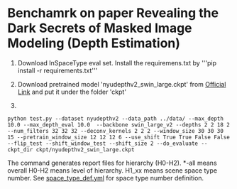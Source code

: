 # Benchamrk on paper Revealing the Dark Secrets of Masked Image Modeling (Depth Estimation)

1. Download InSpaceType eval set. Install the requiremens.txt by '''pip install -r requirements.txt'''

2. Download pretrained model 'nyudepthv2_swin_large.ckpt' from [Official Link](https://mailustceducn-my.sharepoint.com/:f:/g/personal/aa397601_mail_ustc_edu_cn/EkoYQyhiD6hJu9CGYLOwiF8BRqHgk8kX61NUcyfmdOUV7Q?e=h2uctw) and put it under the folder 'ckpt'

3.

  ```
  python test.py --dataset nyudepthv2 --data_path ../data/ --max_depth 10.0 --max_depth_eval 10.0  --backbone swin_large_v2 --depths 2 2 18 2 --num_filters 32 32 32 --deconv_kernels 2 2 2 --window_size 30 30 30 15 --pretrain_window_size 12 12 12 6 --use_shift True True False False --flip_test --shift_window_test --shift_size 2 --do_evaluate --ckpt_dir ckpt/nyudepthv2_swin_large.ckpt 
  ```

  The command generates report files for hierarchy (H0-H2). *-all means overall H0-H2 means level of hierarchy. H1_xx means scene space type number. See [space_type_def.yml](https://github.com/DepthComputation/InSpaceType_Benchmark/blob/main/space_type_def.yml) for space type number definition.